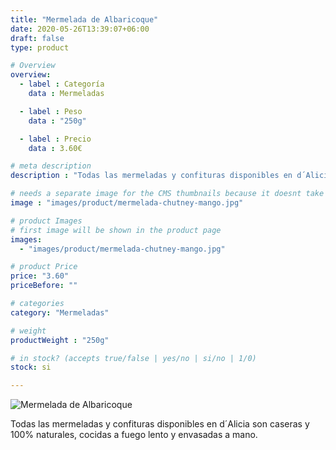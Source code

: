 ```yaml
---
title: "Mermelada de Albaricoque"
date: 2020-05-26T13:39:07+06:00
draft: false
type: product

# Overview
overview:
  - label : Categoría
    data : Mermeladas

  - label : Peso
    data : "250g"

  - label : Precio
    data : 3.60€

# meta description
description : "Todas las mermeladas y confituras disponibles en d´Alicia son caseras y 100% naturales, cocidas a fuego lento y envasadas a mano."

# needs a separate image for the CMS thumbnails because it doesnt take arrays (slideshow images)
image : "images/product/mermelada-chutney-mango.jpg"

# product Images
# first image will be shown in the product page
images:
  - "images/product/mermelada-chutney-mango.jpg"

# product Price
price: "3.60"
priceBefore: ""

# categories
category: "Mermeladas"

# weight
productWeight : "250g"

# in stock? (accepts true/false | yes/no | si/no | 1/0)
stock: si

---
```

![Mermelada de Albaricoque](/images/product/mermelada-chutney-mango.jpg "Mermelada de Albaricoque")

Todas las mermeladas y confituras disponibles en d´Alicia son caseras y 100% naturales, cocidas a fuego lento y envasadas a mano.
